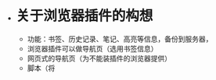- # 关于浏览器插件的构想
	- 功能：书签、历史记录、笔记、高亮等信息，备份到服务器，
	- 浏览器插件可以做导航页（选用书签信息）
	- 网页式的导航页（为不能装插件的浏览器提供）
	- 脚本（将
